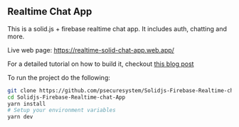 ## Realtime Chat App

This is a solid.js + firebase realtime chat app. It includes auth, chatting and more.

Live web page: https://realtime-solid-chat-app.web.app/

For a detailed tutorial on how to build it, checkout [this blog post](https://visiondaniels32.hashnode.dev/creating-a-real-time-chat-app-using-firebase-and-solid-js)

To run the project do the following:

```bash
git clone https://github.com/psecuresystem/Solidjs-Firebase-Realtime-chat-App.git
cd Solidjs-Firebase-Realtime-chat-App
yarn install
# Setup your environment variables
yarn dev
```
